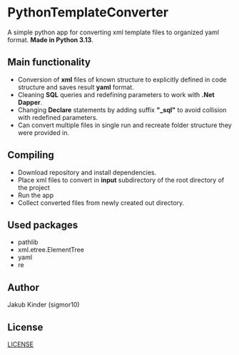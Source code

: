 # PythonTemplateConverter
A simple python app for converting xml template files to organized yaml format.
**Made in Python 3.13**.

## Main functionality

- Conversion of **xml** files of known structure to explicitly defined in code structure and saves result **yaml** format.
- Cleaning **SQL** queries and redefining parameters to work with **.Net Dapper**.
- Changing **Declare** statements by adding suffix **"_sql"** to avoid collision with redefined parameters.
- Can convert multiple files in single run and recreate folder structure they were provided in.

## Compiling

- Download repository and install dependencies.
- Place xml files to convert in **input** subdirectory of the root directory of the project
- Run the app
- Collect converted files from newly created out directory.

## Used packages

- pathlib
- xml.etree.ElementTree
- yaml
- re

## Author
Jakub Kinder (sigmor10)

## License

[LICENSE](LICENSE)